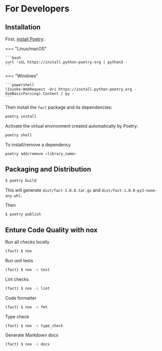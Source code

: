 # For Developers

## Installation

First, [install Poetry](https://python-poetry.org/docs/#installation):

=== "Linux/macOS"

    ```bash
    curl -sSL https://install.python-poetry.org | python3 -
    ```

=== "Windows"

    ```powershell
    (Invoke-WebRequest -Uri https://install.python-poetry.org -UseBasicParsing).Content | py -
    ```

Then install the `fact` package and its dependencies:

```bash
poetry install
```

Activate the virtual environment created automatically by Poetry:

```bash
poetry shell
```

To install/remove a dependency

```bash
poetry add/remove <library_name>
```

## Packaging and Distribution

```bash
$ poetry build
```

This will generate `dist/fact-1.0.0.tar.gz` and `dist/fact-1.0.0-py3-none-any.whl`.

Then

```bash
$ poetry publish
```

## Enture Code Quality with nox

Run all checks locally

```bash
(fact) $ nox
```

Run unit tests

```bash
(fact) $ nox -s test
```

Lint checks

```bash
(fact) $ nox -s lint
```

Code formatter

```bash
(fact) $ nox -s fmt
```

Type check

```bash
(fact) $ nox -s type_check
```

Generate Markdown docs

```bash
(fact) $ nox -s docs
```
